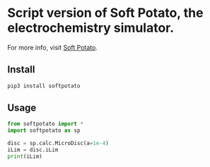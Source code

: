 # Script version of Soft Potato, the electrochemistry simulator.

For more info, visit [Soft Potato](https://oliverrdz.xyz/soft-potato).

## Install
``` python
pip3 install softpotato

```

## Usage
``` python
from softpotato import *
import softpotato as sp

disc = sp.calc.MicroDisc(a=1e-4)
iLim = disc.iLim
print(iLim)

```

